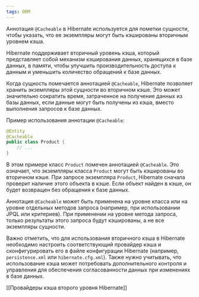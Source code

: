 ```yaml
---
tags: ORM
--- 
```

Аннотация `@Cacheable` в Hibernate используется для пометки сущности, чтобы указать, что ее экземпляры могут быть кэшированы вторичным уровнем кэша.

Hibernate поддерживает вторичный уровень кэша, который представляет собой механизм кэширования данных, хранящихся в базе данных, в памяти, чтобы улучшить производительность доступа к данным и уменьшить количество обращений к базе данных.

Когда сущность помечается аннотацией `@Cacheable`, Hibernate позволяет хранить экземпляры этой сущности во вторичном кэше. Это может значительно сократить время, затраченное на получение данных из базы данных, если данные могут быть получены из кэша, вместо выполнения запросов к базе данных.

Пример использования аннотации `@Cacheable`:
```java
@Entity
@Cacheable
public class Product {
    // ...
}
```
В этом примере класс `Product` помечен аннотацией `@Cacheable`. Это означает, что экземпляры класса `Product` могут быть кэшированы во вторичном кэше. При запросе экземпляра `Product`, Hibernate сначала проверит наличие этого объекта в кэше. Если объект найден в кэше, он будет возвращен без обращения к базе данных.

Аннотация `@Cacheable` может быть применена на уровне класса или на уровне отдельных методов запроса (например, при использовании JPQL или критериев). При применении на уровне метода запроса, только результаты этого запроса будут кэшированы, а не все экземпляры сущности.

Важно отметить, что для использования вторичного кэша в Hibernate необходимо настроить соответствующий провайдер кэша и сконфигурировать его в файле конфигурации Hibernate (например, `persistence.xml` или `hibernate.cfg.xml`). Также нужно учитывать, что использование кэша может потребовать дополнительного контроля и управления для обеспечения согласованности данных при изменениях в базе данных.

[[Провайдеры кэша второго уровня Hibernate]]
